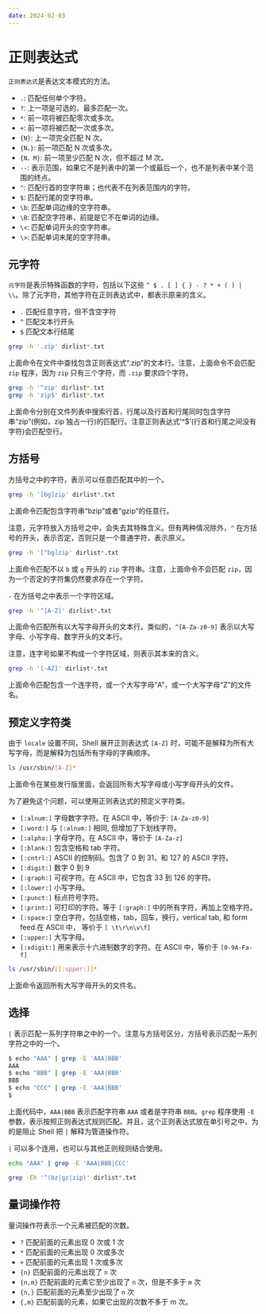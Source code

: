 ```yaml
---
date: 2024-02-03
---
```


# 正则表达式

`正则表达式`是表达文本模式的方法。

- `.`: 匹配任何单个字符。
- `?`: 上一项是可选的，最多匹配一次。
- `*`: 前一项将被匹配零次或多次。
- `+`: 前一项将被匹配一次或多次。
- `{N}`: 上一项完全匹配 N 次。
- `{N，}`: 前一项匹配 N 次或多次。
- `{N，M}`: 前一项至少匹配 N 次，但不超过 M 次。
- `--`: 表示范围，如果它不是列表中的第一个或最后一个，也不是列表中某个范围的终点。
- `^`: 匹配行首的空字符串；也代表不在列表范围内的字符。
- `$`: 匹配行尾的空字符串。
- `\b`: 匹配单词边缘的空字符串。
- `\B`: 匹配空字符串，前提是它不在单词的边缘。
- `\<`: 匹配单词开头的空字符串。
- `\>`: 匹配单词末尾的空字符串。

## 元字符

`元字符`是表示特殊函数的字符，包括以下这些 `^ $ . [ ] { } - ? * + ( ) | \\`。除了元字符，其他字符在正则表达式中，都表示原来的含义。

- `.` 匹配任意字符，但不含空字符
- `^` 匹配文本行开头
- `$` 匹配文本行结尾

```bash
grep -h '.zip' dirlist*.txt
```

上面命令在文件中查找包含正则表达式“.zip”的文本行。注意，上面命令不会匹配 `zip` 程序，因为 `zip` 只有三个字符，而 `.zip` 要求四个字符。

```bash
grep -h '^zip' dirlist*.txt
grep -h 'zip$' dirlist*.txt
```

上面命令分别在文件列表中搜索行首，行尾以及行首和行尾同时包含字符串“zip”(例如，zip 独占一行)的匹配行。注意正则表达式‘^\$’(行首和行尾之间没有字符)会匹配空行。

## 方括号

方括号之中的字符，表示可以任意匹配其中的一个。

```bash
grep -h '[bg]zip' dirlist*.txt
```

上面命令匹配包含字符串“bzip”或者“gzip”的任意行。

注意，元字符放入方括号之中，会失去其特殊含义。但有两种情况除外，`^` 在方括号的开头，表示否定，否则只是一个普通字符，表示原义。

```bash
grep -h '[^bg]zip' dirlist*.txt
```

上面命令匹配不以 `b` 或 `g` 开头的 `zip` 字符串。注意，上面命令不会匹配 `zip`，因为一个否定的字符集仍然要求存在一个字符。

`-` 在方括号之中表示一个字符区域。

```bash
grep -h '^[A-Z]' dirlist*.txt
```

上面命令匹配所有以大写字母开头的文本行。类似的，`^[A-Za-z0-9]` 表示以大写字母、小写字母、数字开头的文本行。

注意，连字号如果不构成一个字符区域，则表示其本来的含义。

```bash
grep -h '[-AZ]' dirlist*.txt
```

上面命令匹配包含一个连字符，或一个大写字母“A”，或一个大写字母“Z”的文件名。

## 预定义字符类

由于 `locale` 设置不同，Shell 展开正则表达式 `[A-Z]` 时，可能不是解释为所有大写字母，而是解释为包括所有字母的字典顺序。

```bash
ls /usr/sbin/[A-Z]*
```

上面命令在某些发行版里面，会返回所有大写字母或小写字母开头的文件。

为了避免这个问题，可以使用正则表达式的预定义字符类。

- `[:alnum:]` 字母数字字符。在 ASCII 中，等价于: `[A-Za-z0-9]`
- `[:word:]` 与 `[:alnum:]` 相同, 但增加了下划线字符。
- `[:alpha:]` 字母字符。在 ASCII 中，等价于 `[A-Za-z]`
- `[:blank:]` 包含空格和 tab 字符。
- `[:cntrl:]` ASCII 的控制码。包含了 0 到 31，和 127 的 ASCII 字符。
- `[:digit:]` 数字 0 到 9
- `[:graph:]` 可视字符。在 ASCII 中，它包含 33 到 126 的字符。
- `[:lower:]` 小写字母。
- `[:punct:]` 标点符号字符。
- `[:print:]` 可打印的字符。等于 `[:graph:]` 中的所有字符，再加上空格字符。
- `[:space:]` 空白字符，包括空格，tab，回车，换行，vertical tab, 和 form feed.在 ASCII 中， 等价于 `[ \t\r\n\v\f]`
- `[:upper:]` 大写字母。
- `[:xdigit:]` 用来表示十六进制数字的字符。在 ASCII 中，等价于 `[0-9A-Fa-f]`

```bash
ls /usr/sbin/[[:upper:]]*
```

上面命令返回所有大写字母开头的文件名。

## 选择

`|` 表示匹配一系列字符串之中的一个。注意与方括号区分，方括号表示匹配一系列字符之中的一个。

```bash
$ echo "AAA" | grep -E 'AAA|BBB'
AAA
$ echo "BBB" | grep -E 'AAA|BBB'
BBB
$ echo "CCC" | grep -E 'AAA|BBB'
$
```

上面代码中，`AAA|BBB` 表示匹配字符串 `AAA` 或者是字符串 `BBB`。`grep` 程序使用 `-E` 参数，表示按照正则表达式规则匹配。并且，这个正则表达式放在单引号之中，为的是阻止 Shell 把 `|` 解释为管道操作符。

`|` 可以多个连用，也可以与其他正则规则结合使用。

```bash
echo "AAA" | grep -E 'AAA|BBB|CCC'

grep -Eh '^(bz|gz|zip)' dirlist*.txt
```

## 量词操作符

量词操作符表示一个元素被匹配的次数。

- `?` 匹配前面的元素出现 0 次或 1 次
- `*` 匹配前面的元素出现 0 次或多次
- `+` 匹配前面的元素出现 1 次或多次
- `{n}` 匹配前面的元素出现了 `n` 次
- `{n,m}` 匹配前面的元素它至少出现了 `n` 次，但是不多于 `m` 次
- `{n,}` 匹配前面的元素至少出现了 `n` 次
- `{,m}` 匹配前面的元素，如果它出现的次数不多于 m 次。
